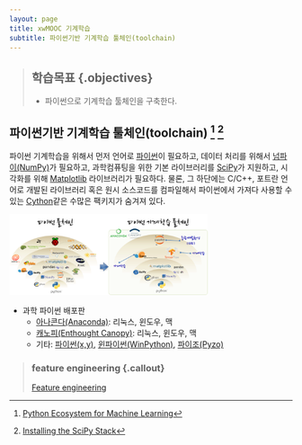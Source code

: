 ```yaml
---
layout: page
title: xwMOOC 기계학습
subtitle: 파이썬기반 기계학습 툴체인(toolchain)
---
```


> ## 학습목표 {.objectives}
>
> * 파이썬으로 기계학습 툴체인을 구축한다.

## 파이썬기반 기계학습 툴체인(toolchain) [^china-version] [^scipy-stack-install]

[^china-version]: [Python Ecosystem for Machine Learning](http://www.shellsec.com/news/15785.html)
[^scipy-stack-install]: [Installing the SciPy Stack](http://scipy.org/install.html)

파이썬 기계학습을 위해서 먼저 언어로 [파이썬](https://www.python.org/)이 필요하고, 데이터 처리를 위해서 [넘파이(NumPy)](http://www.numpy.org/)가 필요하고, 과학컴퓨팅을 위한 기본 라이브러리를 [SciPy](http://scipy.org/)가 지원하고, 시각화를 위해 [Matplotlib](http://matplotlib.org/) 라이브러리가 필요하다. 물론, 그 하단에는 C/C++, 포트란 언어로 개발된 라이브러리 혹은 원시 소스코드를 컴파일해서 파이썬에서 가져다 사용할 수 있는 [Cython](http://cython.org/)같은 수많은 팩키지가 숨겨져 있다.

<img src="fig/ml-python-ecosystem.png" alt="기계학습 프로세스" width="70%">

* 과학 파이썬 배포판
    * [아나콘다(Anaconda)](https://www.continuum.io/downloads): 리눅스, 윈도우, 맥
    * [캐노피(Enthought Canopy)](https://www.enthought.com/products/canopy/): 리눅스, 윈도우, 맥
    * 기타: [파이썬(x,y)](http://python-xy.github.io/), [윈파이썬(WinPython)](http://winpython.github.io/), [파이조(Pyzo)](http://www.pyzo.org/)



> ### feature engineering {.callout}
> 
> [Feature engineering](https://en.wikipedia.org/wiki/Feature_engineering)